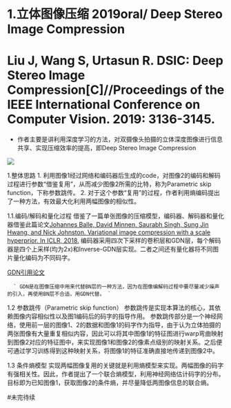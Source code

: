 # 1.立体图像压缩 2019oral/  Deep Stereo Image Compression

# Liu J, Wang S, Urtasun R. DSIC: Deep Stereo Image Compression[C]//Proceedings of the IEEE International Conference on Computer Vision. 2019: 3136-3145.
- 作者主要是讲利用深度学习的方法，对双摄像头拍摄的立体深度图像进行信息共享、实现压缩效率的提高，即Deep Stereo Image Compression

![](https://img2020.cnblogs.com/blog/1870671/202005/1870671-20200507155058119-1684687273.png)


1.整体思路
      1. 利用图像1经过网络和编码器后生成的code，对图像2的编码和解码过程进行参数“借鉴复用”，从而减少图像2所需的比特，称为Parametric skip function，下称参数跳传。
      2. 对于这个参数“复用”的过程，作者利用熵编码提出了一种方法，有效最大化利用两幅图像的相似性。

1.1.编码/解码和量化过程
      借鉴了一篇单张图像的压缩模型，编码器、解码器和量化器借鉴此篇论文[Johannes Balle, David Minnen, Saurabh Singh, Sung Jin Hwang, and Nick Johnston. Variational image compression with a scale hyperprior. In ICLR, 2018.](https://arxiv.org/pdf/1802.01436)
      编码器采用四次下采样的卷积层和GDN层，每个解码器是四个上采样(均为2x)和Inverse-GDN层实现。二者之间还有量化器将不同图片量化编码为不同码字。
      
[GDN引用论文](https://arxiv.org/pdf/1511.06281.pdf)

      ` GDN是在图像压缩中用来代替BN层的一种方法，因为在图像编解码过程中要尽量减少噪声的引入，再使用BN层不合适，用GDN代替。 `

1.2 参数跳传（Parametric skip function）
      参数跳传是实现本算法的核心，其依赖图像内容相似性以及图1编码后的码字的指导作用。
      参数跳传部分是一个神经网络，使用前一层的图像1、2的数据和图像1的码字作为指导，由于认为立体拍摄的两张图像有大量重复相似内容，因此可以将其中图像1的特征图进行warp弯曲映射到图像2对应的特征图中，来实现图像1和图像2的像素点级别的映射关系。之后便可通过学习训练得到这种映射关系，将图像1的特征准确直接地传递到图像2中。
      
1.3 条件熵模型
      实现两幅图像复用的关键就是利用熵模型来实现。两幅图像的码字有强相关性。因此，作者提出了一个联合熵模型，利用神经网络估计码字的分布。
      目标即为已知图像1，获取图像2的条件熵，并尽量降低两图像信息的联合熵。


#未完待续
